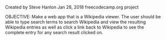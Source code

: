 Created by Steve Hanlon
Jan 28, 2018
freecodecamp.org project

OBJECTIVE:
Make a web app that is a Wikipedia viewer.
The user should be able to type search terms to search Wikipedia and
view the resulting Wikipedia entries as well as click a link back to Wikipedia to see the complete entry for any  search result clicked on.
